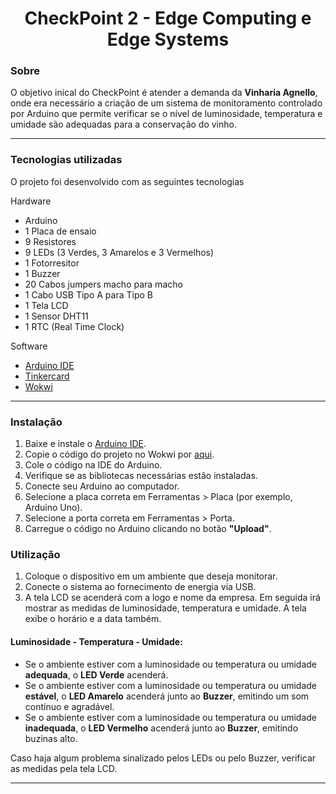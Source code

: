 <h1 align="center">
    CheckPoint 2 - Edge Computing e Edge Systems 
</h1>

### Sobre

O objetivo inical do CheckPoint é atender a demanda da **Vinharia Agnello**, onde era necessário a criação de um sistema de monitoramento controlado por Arduino que permite verificar se o nível de luminosidade, temperatura e umidade são adequadas para a conservação do vinho.

<hr>

### Tecnologias utilizadas

O projeto foi desenvolvido com as seguintes tecnologias

Hardware

- Arduino 
- 1 Placa de ensaio
- 9 Resistores                         
- 9 LEDs (3 Verdes, 3 Amarelos e 3 Vermelhos)
- 1 Fotorresitor 
- 1 Buzzer
- 20 Cabos jumpers macho para macho 
- 1 Cabo USB Tipo A para Tipo B
- 1 Tela LCD
- 1 Sensor DHT11 
- 1 RTC (Real Time Clock)

Software

- [Arduino IDE](https://www.arduino.cc/en/software)
- [Tinkercard](https://www.tinkercad.com)
- [Wokwi](https://wokwi.com/)

<hr>

### Instalação

1. Baixe e instale o [Arduino IDE](https://www.arduino.cc/en/software).
2. Copie o código do projeto no Wokwi por [aqui](https://wokwi.com/projects/412632960863151105).
3. Cole o código na IDE do Arduino.
4. Verifique se as bibliotecas necessárias estão instaladas.
5. Conecte seu Arduino ao computador.
6. Selecione a placa correta em Ferramentas > Placa (por exemplo, Arduino Uno).
7. Selecione a porta correta em Ferramentas > Porta.
8. Carregue o código no Arduino clicando no botão **"Upload"**.

### Utilização 

1. Coloque o dispositivo em um ambiente que deseja monitorar.
2. Conecte o sistema ao fornecimento de energia via USB.
3. A tela LCD se acenderá com a logo e nome da empresa. Em seguida irá mostrar as medidas de luminosidade, temperatura e umidade. A tela exibe o horário e a data também.  
 
#### Luminosidade - Temperatura - Umidade:

- Se o ambiente estiver com a luminosidade ou temperatura ou umidade **adequada**, o **LED Verde** acenderá.
- Se o ambiente estiver com a luminosidade ou temperatura ou umidade **estável**, o **LED Amarelo** acenderá junto ao **Buzzer**, emitindo um som contínuo e agradável.
- Se o ambiente estiver com a luminosidade ou temperatura ou umidade **inadequada**, o **LED Vermelho** acenderá junto ao **Buzzer**, emitindo buzinas alto.

Caso haja algum problema sinalizado pelos LEDs ou pelo Buzzer, verificar as medidas pela tela LCD. 

<hr>
